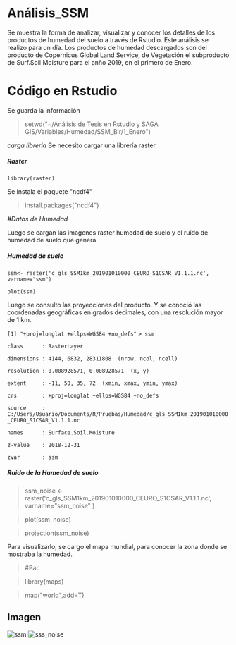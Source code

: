 # Análisis_SSM 
Se muestra la forma de analizar, visualizar y conocer los detalles de los productos de humedad del suelo a través de Rstudio. Este análisis se realizo para un día. 
Los productos de humedad descargados son del producto de Copernicus Global Land Service, de Vegetación el subproducto de Surf.Soil Moisture para el anño 2019, en el primero de Enero. 


# Código en Rstudio 

Se guarda la información

> setwd("~/Análisis de Tesis en Rstudio y SAGA GIS/Variables/Humedad/SSM_Bir/1_Enero")

*carga libreria*
Se necesito cargar una librería raster

##### Raster 

```library(raster)```

Se instala el paquete "ncdf4"

> install.packages("ncdf4")

*#Datos de Humedad*

Luego se cargan las imagenes raster humedad de suelo y el ruido de humedad de suelo que genera.

##### Humedad de suelo

```ssm<- raster('c_gls_SSM1km_201901010000_CEURO_S1CSAR_V1.1.1.nc', varname="ssm")```

```plot(ssm)```

Luego se consulto las proyecciones del producto. Y se conoció las coordenadas geográficas en grados decimales, con una resolución mayor de 1 km.

```[1] "+proj=longlat +ellps=WGS84 +no_defs"```
```> ssm```

```class      : RasterLayer```

```dimensions : 4144, 6832, 28311808  (nrow, ncol, ncell)```

```resolution : 0.008928571, 0.008928571  (x, y)```

```extent     : -11, 50, 35, 72  (xmin, xmax, ymin, ymax)```

```crs        : +proj=longlat +ellps=WGS84 +no_defs``` 

```source     :``` ```C:/Users/Usuario/Documents/R/Pruebas/Humedad/c_gls_SSM1km_201901010000_CEURO_S1CSAR_V1.1.1.nc ```

```names      : Surface.Soil.Moisture ```

```z-value    : 2018-12-31``` 

```zvar       : ssm```

##### Ruido de la Humedad de suelo

 >ssm_noise <- raster('c_gls_SSM1km_201901010000_CEURO_S1CSAR_V1.1.1.nc', varname="ssm_noise" )
 
>plot(ssm_noise)

>projection(ssm_noise)

Para visualizarlo, se cargo el mapa mundial, para conocer la zona donde se mostraba la humedad. 
>#Pac

>library(maps)

>map("world",add=T)


## Imagen 
![ssm](https://user-images.githubusercontent.com/78845785/110502362-6d126200-80fb-11eb-9fde-b4760091b975.JPG)
![sss_noise](https://user-images.githubusercontent.com/78845785/110502367-6daaf880-80fb-11eb-99df-3d159fdffedc.jpg)

